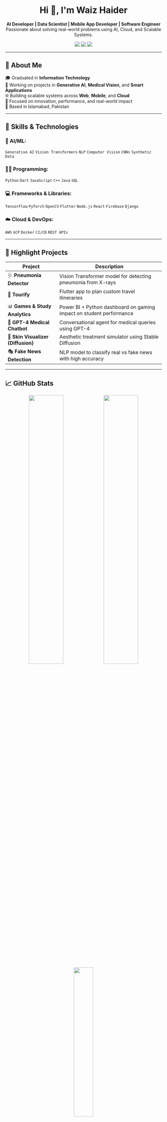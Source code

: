 <h1 align="center">Hi 👋, I'm Waiz Haider</h1>

<p align="center">
  <b>AI Developer | Data Scientist | Mobile App Developer | Software Engineer</b><br/>
  Passionate about solving real-world problems using AI, Cloud, and Scalable Systems.
</p>

<p align="center">
  <a href="mailto:w1a2i3z4@gmail.com"><img src="https://img.shields.io/badge/Email-D14836?style=for-the-badge&logo=gmail&logoColor=white"/></a>
  <a href="https://linkedin.com/in/waiz-haider"><img src="https://img.shields.io/badge/LinkedIn-blue?style=for-the-badge&logo=linkedin&logoColor=white"/></a>
  <a href="https://waizhaider.github.io/Waiz-Portfolio"><img src="https://img.shields.io/badge/Portfolio-%F0%9F%94%8E-blueviolet?style=for-the-badge"/></a>
</p>

---

## 💼 About Me

🎓 Graduated in **Information Technology**  
🧠 Working on projects in **Generative AI**, **Medical Vision**, and **Smart Applications**  
🌐 Building scalable systems across **Web**, **Mobile**, and **Cloud**  
🎯 Focused on innovation, performance, and real-world impact  
📍 Based in Islamabad, Pakistan

---

## 🚀 Skills & Technologies

### 🧠 AI/ML:
`Generative AI` `Vision Transformers` `NLP` `Computer Vision` `CNNs` `Synthetic Data`

### 👨‍💻 Programming:
`Python` `Dart` `JavaScript` `C++` `Java` `SQL`

### 💻 Frameworks & Libraries:
`TensorFlow` `PyTorch` `OpenCV` `Flutter` `Node.js` `React` `Firebase` `Django`

### ☁️ Cloud & DevOps:
`AWS` `GCP` `Docker` `CI/CD` `REST APIs`

---

## 🔬 Highlight Projects

| Project                        | Description                                                                 |
|-------------------------------|-----------------------------------------------------------------------------|
| 🩺 **Pneumonia Detector**     | Vision Transformer model for detecting pneumonia from X-rays                |
| 📱 **Tourify**                | Flutter app to plan custom travel itineraries                              |
| 📊 **Games & Study Analytics**| Power BI + Python dashboard on gaming impact on student performance        |
| 🤖 **GPT-4 Medical Chatbot**  | Conversational agent for medical queries using GPT-4                       |
| 🧴 **Skin Visualizer (Diffusion)** | Aesthetic treatment simulator using Stable Diffusion                     |
| 🎭 **Fake News Detection**    | NLP model to classify real vs fake news with high accuracy                 |

---

## 📈 GitHub Stats

<p align="center">
  <img src="https://github-readme-stats.vercel.app/api?username=waizhaider&show_icons=true&theme=tokyonight" width="47%"/>
  <img src="https://streak-stats.demolab.com?user=waizhaider&theme=tokyonight" width="47%"/>
  <br/>
  <img src="https://github-readme-stats.vercel.app/api/top-langs/?username=waizhaider&layout=compact&theme=tokyonight" width="35%"/>
</p>

---

## 🧠 Current Focus

- 🔍 GPT fine-tuning for domain-specific assistants  
- 🧬 Diffusion models in healthcare visualization  
- 📦 End-to-end app deployment with containerized ML pipelines  
- 💡 AI explainability and feedback-driven ML systems  

---

## 📫 Contact

- 📧 Email: [w1a2i3z4@gmail.com](mailto:w1a2i3z4@gmail.com)  
- 🌐 Website: [waizhaider.github.io/Waiz-Portfolio](https://waizhaider.github.io/Waiz-Portfolio)  
- 💼 LinkedIn: [linkedin.com/in/waiz-haider](https://linkedin.com/in/waiz-haider)

---

<p align="center"><i>"The best way to predict the future is to build it." – Alan Kay</i></p>
